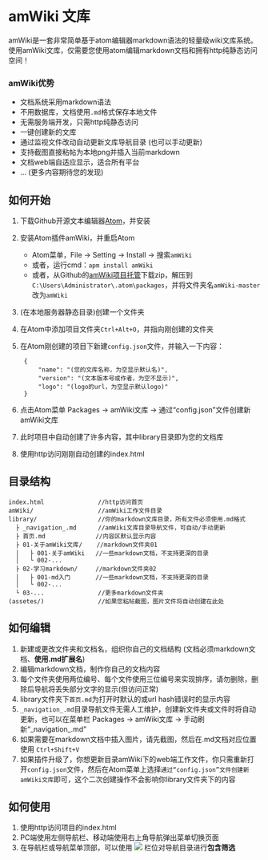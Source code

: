 # amWiki 文库

amWiki是一套非常简单基于atom编辑器markdown语法的轻量级wiki文库系统。  
使用amWiki文库，仅需要您使用atom编辑markdown文档和拥有http纯静态访问空间！  

### amWiki优势

- 文档系统采用markdown语法
- 不用数据库，文档使用`.md`格式保存本地文件
- 无需服务端开发，只需http纯静态访问
- 一键创建新的文库
- 通过监视文件改动自动更新文库导航目录 (也可以手动更新)
- 支持截图直接粘帖为本地png并插入当前markdown
- 文档web端自适应显示，适合所有平台
- ... (更多内容期待您的发现)


## 如何开始

1. 下载Github开源文本编辑器[Atom](https://atom.io/ "atom官网")，并安装
2. 安装Atom插件amWiki，并重启Atom
	- Atom菜单，File -> Setting -> Install -> 搜索`amWiki`
	- 或者，运行cmd：`apm install amWiki`
	- 或者，从Github的[amWiki项目托管](https://github.com/TevinLi/amWiki)下载zip，解压到`C:\Users\Administrator\.atom\packages`，并将文件夹名`amWiki-master`改为`amWiki`
3. (在本地服务器静态目录)创建一个文件夹
4. 在Atom中添加项目文件夹`Ctrl+Alt+O`，并指向刚创建的文件夹
5. 在Atom刚创建的项目下新建`config.json`文件，并输入一下内容：

		{
		    "name": "(您的文库名称，为空显示默认名)",
		    "version": "(文本版本号或作者，为空不显示)",
		    "logo": "(logo的url，为空显示默认logo)"
		}
6. 点击Atom菜单 Packages -> amWiki文库 -> 通过“config.json”文件创建新amWiki文库
7. 此时项目中自动创建了许多内容，其中library目录即为您的文档库
8. 使用http访问刚刚自动创建的index.html


## 目录结构

	index.html               //http访问首页
	amWiki/                  //amWiki工作文件目录
	library/                 //你的markdown文库目录，所有文件必须使用.md格式
	  ├ _navigation_.md      //amWiki文库目录导航文件，可自动/手动更新
	  ├ 首页.md              //内容区默认显示内容
	  ├ 01-关于amWiki文库/    //markdown文件夹01
      │   ├ 001-关于amWiki   //一些markdown文档，不支持更深的目录
      │   └ 002-...
      ├ 02-学习markdown/     //markdown文件夹02
      │   ├ 001-md入门       //一些markdown文档，不支持更深的目录
      │   └ 002-...
      └ 03-...               //更多markdown文件夹
	(assetes/)               //如果您粘帖截图，图片文件将自动创建在此处


## 如何编辑
1. 新建或更改文件夹和文档名，组织你自己的文档结构 (文档必须markdown文档、**使用.md扩展名**)
2. 编辑markdown文档，制作你自己的文档内容
3. 每个文件夹使用两位编号、每个文件使用三位编号来实现排序，请勿删除，删除后导航将丢失部分文字的显示(但访问正常)
4. library文件夹下`首页.md`为打开时默认的或url hash错误时的显示内容
5. `_navigation_.md`目录导航文件无需人工维护，创建新文件夹或文件时将自动更新，也可以在菜单栏 Packages -> amWiki文库 -> 手动刷新“\_navigation\_.md”
6. 如果需要在markdown文档中插入图片，请先截图，然后在.md文档对应位置使用 `Ctrl+Shift+V`
7. 如果插件升级了，你想更新目录amWiki下的web端工作文件，你只需重新打开`config.json`文件，然后在Atom菜单上选择`通过“config.json”文件创建新amWiki文库`即可，这个二次创建操作不会影响你library文件夹下的内容


## 如何使用
1. 使用http访问项目的index.html
2. PC端使用左侧导航栏、移动端使用右上角导航弹出菜单切换页面
3. 在导航栏或导航菜单顶部，可以使用 ![](https://raw.githubusercontent.com/TevinLi/amWiki/master/files/icon_filter.png) 栏位对导航目录进行**包含筛选**
